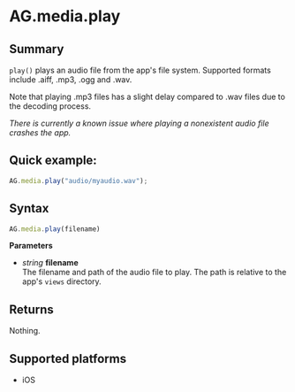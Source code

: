 # AG.media.play

## Summary
`play()` plays an audio file from the app's file system. Supported formats include .aiff, .mp3, .ogg and .wav.

Note that playing .mp3 files has a slight delay compared to .wav files due to the decoding process.

*There is currently a known issue where playing a nonexistent audio file crashes the app.*

## Quick example:
```javascript
AG.media.play("audio/myaudio.wav");
```

## Syntax
```javascript
AG.media.play(filename)
```

**Parameters**

* *string* **filename**<br>
  The filename and path of the audio file to play. The path is relative to the app's `views` directory.

## Returns
Nothing.

## Supported platforms
* iOS